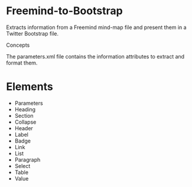 Freemind-to-Bootstrap
================
Extracts information from a Freemind mind-map file and present them in a Twitter Bootstrap file.

Concepts

The parameters.xml file contains the information attributes to extract and format them.

Elements
===

* Parameters
* Heading
* Section
* Collapse
* Header
* Label
* Badge
* Link
* List
* Paragraph
* Select
* Table
* Value

